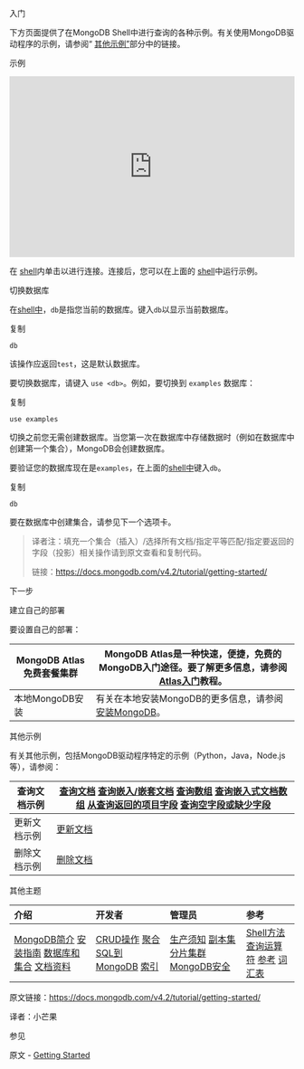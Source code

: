  入门

下方页面提供了在MongoDB Shell中进行查询的各种示例。有关使用MongoDB驱动程序的示例，请参阅“ [其他示例”](https://docs.mongodb.com/v4.2/tutorial/getting-started/gs-additional-examples)部分中的链接。



 示例

<iframe class="mws-root" allowfullscreen="" sandbox="allow-scripts allow-same-origin" width="100%" height="320" src="https://mws.mongodb.com/?version=4.2" style="box-sizing: border-box; border: 0px;"></iframe>

在 [shell](https://docs.mongodb.com/v4.2/tutorial/getting-started/mongo-web-shell)内单击以进行连接。连接后，您可以在上面的 [shell](https://docs.mongodb.com/v4.2/tutorial/getting-started/mongo-web-shell)中运行示例。

 切换数据库

在[shell中](https://docs.mongodb.com/v4.2/tutorial/getting-started/mongo-web-shell)，`db`是指您当前的数据库。键入`db`以显示当前数据库。

复制

```
db
```

该操作应返回`test`，这是默认数据库。

要切换数据库，请键入 `use <db>`。例如，要切换到 `examples` 数据库：

复制

```
use examples
```

切换之前您无需创建数据库。当您第一次在数据库中存储数据时（例如在数据库中创建第一个集合），MongoDB会创建数据库。

要验证您的数据库现在是`examples`，在上面的[shell中](https://docs.mongodb.com/v4.2/tutorial/getting-started/mongo-web-shell)键入`db`。

复制

```
db
```

要在数据库中创建集合，请参见下一个选项卡。

> 译者注：填充一个集合（插入）/选择所有文档/指定平等匹配/指定要返回的字段（投影）相关操作请到原文查看和复制代码。
>
> 链接：https://docs.mongodb.com/v4.2/tutorial/getting-started/



 下一步

 建立自己的部署

要设置自己的部署：

| MongoDB Atlas免费套餐集群 | MongoDB Atlas是一种快速，便捷，免费的MongoDB入门途径。要了解更多信息，请参阅 [Atlas入门](https://docs.atlas.mongodb.com/getting-started/)教程。 |
| ------------------------- | ------------------------------------------------------------ |
| 本地MongoDB安装           | 有关在本地安装MongoDB的更多信息，请参阅 [安装MongoDB](https://docs.mongodb.com/v4.2/installation/tutorial-installation)。 |



 其他示例

有关其他示例，包括MongoDB驱动程序特定的示例（Python，Java，Node.js等），请参阅：

| 查询文档示例 | [查询文档](https://docs.mongodb.com/v4.2/tutorial/query-documents/)  [查询嵌入/嵌套文档](https://docs.mongodb.com/v4.2/tutorial/query-embedded-documents/)  [查询数组](https://docs.mongodb.com/v4.2/tutorial/query-arrays/)  [查询嵌入式文档数组](https://docs.mongodb.com/v4.2/tutorial/query-array-of-documents/)  [从查询返回的项目字段](https://docs.mongodb.com/v4.2/tutorial/project-fields-from-query-results/)  [查询空字段或缺少字段](https://docs.mongodb.com/v4.2/tutorial/query-for-null-fields/) |
| ------------ | ------------------------------------------------------------ |
| 更新文档示例 | [更新文档](https://docs.mongodb.com/v4.2/tutorial/update-documents/) |
| 删除文档示例 | [删除文档](https://docs.mongodb.com/v4.2/tutorial/remove-documents/) |



 其他主题

| 介绍                                                         | 开发者                                                       | 管理员                                                       | 参考                                                         |
| :----------------------------------------------------------- | :----------------------------------------------------------- | :----------------------------------------------------------- | :----------------------------------------------------------- |
| [MongoDB简介](https://docs.mongodb.com/v4.2/introduction/)  [安装指南](https://docs.mongodb.com/v4.2/installation/)  [数据库和集合](https://docs.mongodb.com/v4.2/core/databases-and-collections/)  [文档资料](https://docs.mongodb.com/v4.2/core/document/) | [CRUD操作](https://docs.mongodb.com/v4.2/crud/)  [聚合](https://docs.mongodb.com/v4.2/aggregation/)  [SQL到MongoDB](https://docs.mongodb.com/v4.2/reference/sql-comparison/)  [索引](https://docs.mongodb.com/v4.2/indexes/) | [生产须知](https://docs.mongodb.com/v4.2/administration/production-notes/)  [副本集](https://docs.mongodb.com/v4.2/replication/)  [分片集群](https://docs.mongodb.com/v4.2/sharding/)  [MongoDB安全](https://docs.mongodb.com/v4.2/security/) | [Shell方法](https://docs.mongodb.com/v4.2/reference/method/)  [查询运算符](https://docs.mongodb.com/v4.2/reference/operator/)  [参考](https://docs.mongodb.com/v4.2/reference/)  [词汇表](https://docs.mongodb.com/v4.2/reference/glossary/) |





原文链接：https://docs.mongodb.com/v4.2/tutorial/getting-started/

译者：小芒果


 参见

原文 - [Getting Started]( https://docs.mongodb.com/manual/tutorial/getting-started/ )

